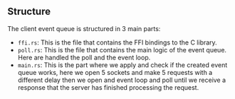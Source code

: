 ## Structure

The client event queue is structured in 3 main parts:

- `ffi.rs`: This is the file that contains the FFI bindings to the C library.
- `poll.rs`: This is the file that contains the main logic of the event queue. Here are handled the poll and the event loop.
- `main.rs`: This is the part where we apply and check if the created event queue works, here we open 5 sockets and make 5 requests with a different delay then we open and event loop and poll until we receive a response that the server has finished processing the request.

